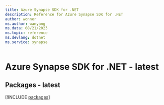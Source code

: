 ```yaml
---
title: Azure Synapse SDK for .NET
description: Reference for Azure Synapse SDK for .NET
author: wonner
ms.author: wanyang
ms.data: 08/21/2023
ms.topic: reference
ms.devlang: dotnet
ms.service: synapse
---
```

# Azure Synapse SDK for .NET - latest
## Packages - latest
[!INCLUDE [packages](synapse-index.md)]